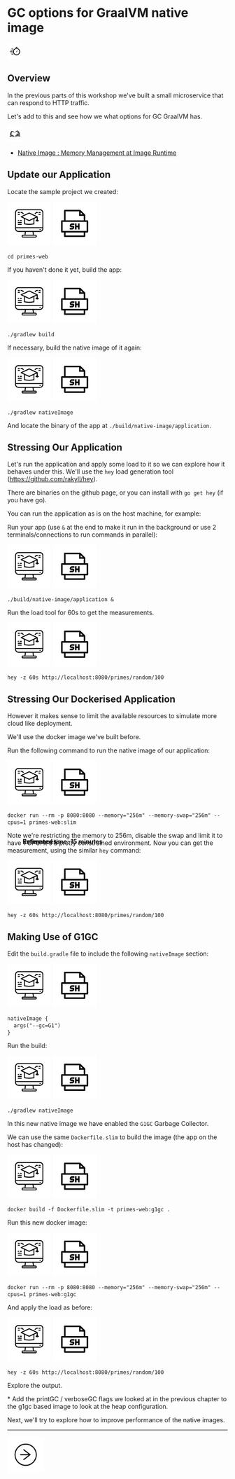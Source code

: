 # GC options for GraalVM native image

<img src="../images/noun_Stopwatch_14262.png"
     style="display: inline; height: 2.5em;">
<strong style="margin: 0;
  position: absolute;
  top: 50%;
  -ms-transform: translateY(-60%);
  transform: translateY(-60%);">
  Estimated time: 15 minutes
</strong>

## Overview

In the previous parts of this workshop we've built a small microservice that can respond to HTTP traffic.

Let's add to this and see how we what options for GC GraalVM has.

<img src="../images/noun_Book_3652476_100.png"
     style="display: inline; height: 2.5em;">
<strong style="margin: 0;
  position: absolute;
  top: 50%;
  -ms-transform: translateY(-60%);
  transform: translateY(-60%);">
References:
</strong>

- [Native Image : Memory Management at Image Runtime](https://www.graalvm.org/reference-manual/native-image/MemoryManagement/)

## Update our Application

Locate the sample project we created:

![User Input](../images/noun_Computer_3477192_100.png)
![User Input](../images/noun_SH_File_272740_100.png)
```SH
cd primes-web
```

If you haven't done it yet, build the app:

![User Input](../images/noun_Computer_3477192_100.png)
![User Input](../images/noun_SH_File_272740_100.png)
```SH
./gradlew build
```

If necessary, build the native image of it again:

![User Input](../images/noun_Computer_3477192_100.png)
![User Input](../images/noun_SH_File_272740_100.png)
```SH
./gradlew nativeImage
```

And locate the binary of the app at `./build/native-image/application`.

## Stressing Our Application

Let's run the application and apply some load to it so we can explore how it behaves under this. We'll use 
the `hey` load generation tool (https://github.com/rakyll/hey).

There are binaries on the github page, or you can install with `go get hey` (if you have go).

You can run the application as is on the host machine, for example:

Run your app (use `&` at the end to make it run in the background or use 2 terminals/connections to run 
commands in parallel):

![User Input](../images/noun_Computer_3477192_100.png)
![User Input](../images/noun_SH_File_272740_100.png)
```SH
./build/native-image/application &
```

Run the load tool for 60s to get the measurements.

![User Input](../images/noun_Computer_3477192_100.png)
![User Input](../images/noun_SH_File_272740_100.png)
```SH
hey -z 60s http://localhost:8080/primes/random/100
```

## Stressing Our Dockerised Application

However it makes sense to limit the available resources to simulate more cloud like deployment.

We'll use the docker image we've built before.

Run the following command to run the native image of our application:

![User Input](../images/noun_Computer_3477192_100.png)
![User Input](../images/noun_SH_File_272740_100.png)
```SH
docker run --rm -p 8080:8080 --memory="256m" --memory-swap="256m" --cpus=1 primes-web:slim
```

Note we're restricting the memory to 256m, disable the swap and limit it to have 1 CPU. It's a pretty 
constrained environment. Now you can get the measurement, using the similar `hey` command:

![User Input](../images/noun_Computer_3477192_100.png)
![User Input](../images/noun_SH_File_272740_100.png)
```SH
hey -z 60s http://localhost:8080/primes/random/100
```

## Making Use of G1GC

Edit the `build.gradle` file to include the following `nativeImage` section:

![User Input](../images/noun_Computer_3477192_100.png)
![User Input](../images/noun_SH_File_272740_100.png)
```SH
nativeImage {
  args("--gc=G1")
}
```

Run the build:

![User Input](../images/noun_Computer_3477192_100.png)
![User Input](../images/noun_SH_File_272740_100.png)
```SH
./gradlew nativeImage
```

In this new native image we have enabled the `G1GC` Garbage Collector.
 
We can use the same `Dockerfile.slim` to build the image (the app on the host has changed):

![User Input](../images/noun_Computer_3477192_100.png)
![User Input](../images/noun_SH_File_272740_100.png)
```SH
docker build -f Dockerfile.slim -t primes-web:g1gc .
```

Run this new docker image:

![User Input](../images/noun_Computer_3477192_100.png)
![User Input](../images/noun_SH_File_272740_100.png)
```SH
docker run --rm -p 8080:8080 --memory="256m" --memory-swap="256m" --cpus=1 primes-web:g1gc
```

And apply the load as before:  

![User Input](../images/noun_Computer_3477192_100.png)
![User Input](../images/noun_SH_File_272740_100.png)
```SH
hey -z 60s http://localhost:8080/primes/random/100
```

Explore the output.

\* Add the printGC / verboseGC flags we looked at in the previous chapter to the g1gc based image to look 
at the heap configuration. 

Next, we'll try to explore how to improve performance of the native images.

---
<a href="../8/">
    <img src="../images/noun_Next_511450_100.png"
        style="display: inline; height: 6em;" />
</a>
